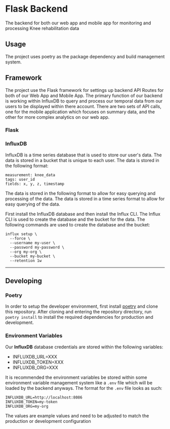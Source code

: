 # Flask Backend

The backend for both our web app and mobile app for monitoring and processing Knee rehabilitation data

## Usage

The project uses poetry as the package dependency and build management system.

## Framework

The project use the Flask framework for settings up backend API Routes for both of our Web App and Mobile App. The primary function of our backend is working within InfluxDB to query and process our temporal data from our users to be displayed within there account. There are two sets of API calls, one for the mobile application which focuses on summary data, and the other for more complex analytics on our web app.

### Flask

### InfluxDB
InfluxDB is a time series database that is used to store our user's data. The data is stored in a bucket that is unique to each user. The data is stored in the following format:
```
measurement: knee_data
tags: user_id
fields: x, y, z, timestamp
```
The data is stored in the following format to allow for easy querying and processing of the data. The data is stored in a time series format to allow for easy querying of the data.

First install the InfluxDB database and then install the Influx CLI. The Influx CLI is used to create the database and the bucket for the data. The following commands are used to create the database and the bucket:
```
influx setup \
  --force \
  --username my-user \
  --password my-password \
  --org my-org \
  --bucket my-bucket \
  --retention 1w
```

---

## Developing

### Poetry

In order to setup the developer environment, first install [poetry](https://python-poetry.org/) and clone this repository. After cloning and entering the repository directory, run `poetry install` to install the required dependencies for production and development.

### Environment Variables

Our **InfluxDB** database credentials are stored within the following variables:
- INFLUXDB_URL=XXX
- INFLUXDB_TOKEN=XXX
- INFLUXDB_ORG=XXX

It is recommended the environment variables be stored within some environment variable management system like a `.env` file which will be loaded by the backend anyways. The format for the `.env` file looks as such:
```
INFLUXDB_URL=http://localhost:8086
INFLUXDB_TOKEN=my-token
INFLUXDB_ORG=my-org
```
The values are example values and need to be adjusted to match the production or development configuration
